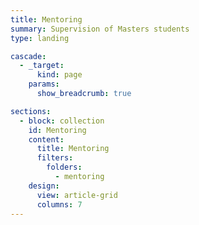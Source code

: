 ```yaml
---
title: Mentoring
summary: Supervision of Masters students
type: landing

cascade:
  - _target:
      kind: page
    params:
      show_breadcrumb: true

sections:
  - block: collection
    id: Mentoring
    content:
      title: Mentoring
      filters:
        folders:
          - mentoring
    design:
      view: article-grid
      columns: 7
---
```

